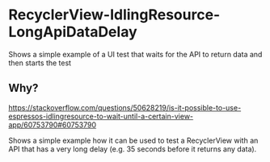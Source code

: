 # RecyclerView-IdlingResource-LongApiDataDelay
Shows a simple example of a UI test that waits for the API to return data and then starts the test

## Why?
https://stackoverflow.com/questions/50628219/is-it-possible-to-use-espressos-idlingresource-to-wait-until-a-certain-view-app/60753790#60753790

Shows a simple example how it can be used to test a RecyclerView with an API that has a very long delay (e.g. 35 seconds before it returns any data). 
